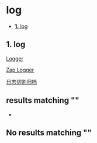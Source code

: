 # log

* [**1.** log](./#log)

## 1. log <a id="log"></a>

[Logger](logger.md)

[Zap Logger](zap-logger.md)

[日志切割归档](http://www.topgoer.com/%E9%A1%B9%E7%9B%AE/log/日志切割归档.html)

##  results matching ""

* 
## No results matching ""

